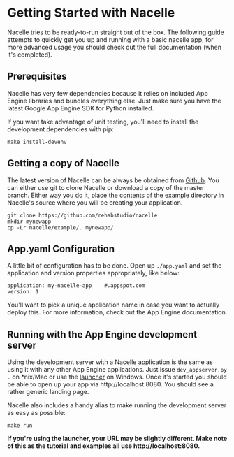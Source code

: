 # Getting Started with Nacelle

Nacelle tries to be ready-to-run straight out of the box. The following guide attempts to quickly get you up and running with a basic nacelle app, for more advanced usage you should check out the full documentation (when it's completed).


## Prerequisites

Nacelle has very few dependencies because it relies on included App Engine libraries and bundles everything else. Just make sure you have the latest Google App Engine SDK for Python installed.

If you want take advantage of unit testing, you'll need to install the development dependencies with pip:

    make install-devenv


## Getting a copy of Nacelle

The latest version of Nacelle can be always be obtained from [Github](https://github.com/rehabstudio/nacelle). You can either use git to clone Nacelle or download a copy of the master branch. Either way you do it, place the contents of the example directory in Nacelle's source where you will be creating your application.

    git clone https://github.com/rehabstudio/nacelle
    mkdir mynewapp
    cp -Lr nacelle/example/. mynewapp/


## App.yaml Configuration

A little bit of configuration has to be done. Open up ``./app.yaml`` and set the application and version properties appropriately, like below:

    application: my-nacelle-app    #.appspot.com
    version: 1

You'll want to pick a unique application name in case you want to actually deploy this. For more information, check out the App Engine documentation.


## Running with the App Engine development server

Using the development server with a Nacelle application is the same as using it with any other App Engine applications. Just issue ``dev_appserver.py .`` on \*nix/Mac or use the [launcher](https://developers.google.com/appengine/training/intro/gettingstarted#starting) on Windows. Once it's started you should be able to open up your app via http://localhost:8080. You should see a rather generic landing page.

Nacelle also includes a handy alias to make running the development server as easy as possible:

    make run

**If you're using the launcher, your URL may be slightly different. Make note of this as the tutorial and examples all use http://localhost:8080.**
